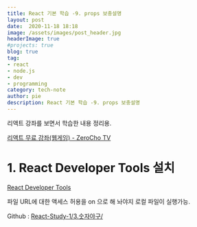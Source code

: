 ```yaml
---
title: React 기본 학습 -9. props 보충설명
layout: post
date:  2020-11-18 18:18
image: /assets/images/post_header.jpg
headerImage: true
#projects: true
blog: true
tag:
- react
- node.js
- dev
- programming
category: tech-note
author: pie
description: React 기본 학습 -9. props 보충설명
---
```


리액트 강좌를 보면서 학습한 내용 정리용.

[리액트 무료 강좌(웹게임) - ZeroCho TV](https://www.youtube.com/watch?v=V3QsSrldHqI&list=PLcqDmjxt30RtqbStQqk-eYMK8N-1SYIFn)

# 1. React Developer Tools 설치
[React Developer Tools](https://chrome.google.com/webstore/detail/react-developer-tools/fmkadmapgofadopljbjfkapdkoienihi)

파일 URL에 대한 액세스 허용을 on 으로 해 놔야지 로컬 파일이 실행가능.

Github : [React-Study-1/3.숫자야구/](https://github.com/Pie001/React-Study-1/tree/main/3.%EC%88%AB%EC%9E%90%EC%95%BC%EA%B5%AC)
